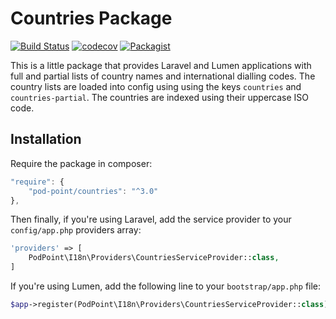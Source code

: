 # Countries Package

[![Build Status](https://travis-ci.org/Pod-Point/countries.svg?branch=master)](https://travis-ci.org/Pod-Point/countries) [![codecov](https://codecov.io/gh/Pod-Point/countries/branch/master/graph/badge.svg?token=kG5ptGaEFs)](https://codecov.io/gh/Pod-Point/countries) [![Packagist](https://img.shields.io/packagist/v/Pod-Point/countries.svg)](https://packagist.org/packages/pod-point/countries)

This is a little package that provides Laravel and Lumen applications with full and partial lists of country names and international dialling codes. The
country lists are loaded into config using using the keys `countries` and `countries-partial`. The countries are indexed
using their uppercase ISO code.

## Installation

Require the package in composer:

```javascript
"require": {
    "pod-point/countries": "^3.0"
},
```

Then finally, if you're using Laravel, add the service provider to your `config/app.php` providers array:

```php
'providers' => [
    PodPoint\I18n\Providers\CountriesServiceProvider::class,
]
```

If you're using Lumen, add the following line to your `bootstrap/app.php` file:

```php
$app->register(PodPoint\I18n\Providers\CountriesServiceProvider::class);
```

